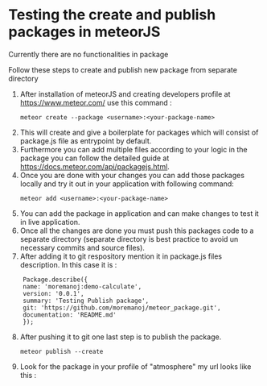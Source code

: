 # Testing the create and publish packages in meteorJS

Currently there are no functionalities in package

Follow these steps to create and publish new package from separate directory
1.  After installation of meteorJS and creating developers profile at https://www.meteor.com/ use this command :  
    ```
    meteor create --package <username>:<your-package-name> 
    ```
2. This will create and give a boilerplate for packages which will consist of package.js file as entrypoint by default.
3. Furthermore you can add multiple files according to your logic in the package you can follow the detailed guide at https://docs.meteor.com/api/packagejs.html. 
4. Once you are done with your changes you can add those packages locally and try it out in your application with following command: 
    ```
    meteor add <username>:<your-package-name>
    ```
5. You can add the package in application and can make changes to test it in live application.
6. Once all the changes are done you must push this packages code to a separate directory (separate directory is best practice to avoid un necessary commits and source files).
7. After adding it to git respository mention it in package.js files description. In this case it is :  
``` 
    Package.describe({
    name: 'moremanoj:demo-calculate',
    version: '0.0.1',
    summary: 'Testing Publish package',
    git: 'https://github.com/moremanoj/meteor_package.git',
    documentation: 'README.md'
    });
```
8. After pushing it to git one last step is to publish the package. 
    ```
    meteor publish --create 
    ```
9. Look for the package in your profile of "atmosphere" 
    my url looks like this : 
